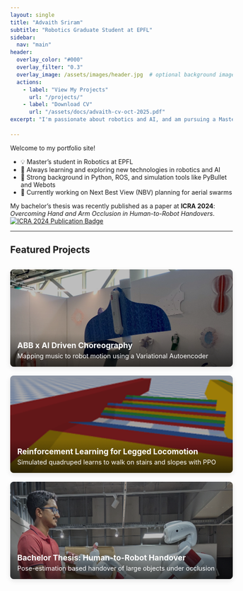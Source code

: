 ```yaml
---
layout: single
title: "Advaith Sriram"
subtitle: "Robotics Graduate Student at EPFL"
sidebar:
  nav: "main"
header:
  overlay_color: "#000"
  overlay_filter: "0.3"
  overlay_image: /assets/images/header.jpg  # optional background image
  actions:
    - label: "View My Projects"
      url: "/projects/"
    - label: "Download CV"
      url: "/assets/docs/advaith-cv-oct-2025.pdf"
excerpt: "I'm passionate about robotics and AI, and am pursuing a Master's degree (M.Sc.) in Robotics with a Data Science minor"

---
```


Welcome to my portfolio site!

- 💡 Master’s student in Robotics at EPFL
- 🌱 Always learning and exploring new technologies in robotics and AI
- 🤖 Strong background in Python, ROS, and simulation tools like PyBullet and Webots  
- 📍 Currently working on Next Best View (NBV) planning for aerial swarms

<!-- My bachelor’s thesis was recently published as a paper at **ICRA 2024**: *Overcoming Hand and Arm Occlusion in Human-to-Robot Handovers*. [![ICRA 2024 Publication](https://img.shields.io/badge/Published%20at-ICRA%202024-blue)](https://ieeexplore.ieee.org/abstract/document/10610777){:target="_blank"} -->
My bachelor’s thesis was recently published as a paper at **ICRA 2024**: *Overcoming Hand and Arm Occlusion in Human-to-Robot Handovers*.
<a href="https://ieeexplore.ieee.org/document/10610777" target="_blank" rel="noopener noreferrer">
  <img src="https://img.shields.io/badge/Published%20at-ICRA%202024-blue" alt="ICRA 2024 Publication Badge" />
</a>

---

## Featured Projects

<style>
.project-grid {
  display: grid;
  grid-template-columns: repeat(auto-fit, minmax(280px, 1fr));
  gap: 20px;
  margin-top: 2rem;
}

.project-card {
  position: relative;
  overflow: hidden;
  border-radius: 8px;
  height: 220px;
  box-shadow: 0 4px 12px rgba(0,0,0,0.1);
  transition: transform 0.2s ease;
}

.project-card:hover {
  transform: scale(1.02);
}

.project-card img {
  width: 100%;
  height: 100%;
  object-fit: cover;
  object-position: top;
  display: block;
}

.overlay {
  position: absolute;
  top: 0; left: 0;
  width: 100%; height: 100%;
  background: rgba(0,0,0,0.25); /* 👈 controls the darkness */
  z-index: 1;
}

/* .project-info {
  position: absolute;
  bottom: 0;
  background: linear-gradient(0deg, rgba(0,0,0,0.7), transparent);
  color: white;
  padding: 1rem;
  width: 100%;
} */

.project-info {
  position: absolute;
  bottom: 0;
  z-index: 2;
  background: linear-gradient(0deg, rgba(0,0,0,0.6), transparent);
  color: white;
  padding: 1rem;
  width: 100%;
}

.project-info h3 {
  margin: 0 0 0.3rem 0;
  font-size: 1.1rem;
}

.project-info p {
  margin: 0;
  font-size: 0.9rem;
}
</style>

<div class="project-grid">

  <a href="/project/ai-choreo" class="project-card">
    <img src="/assets/images/aixabb_thumbnail.jpg" alt="ABB Choreo">
    <div class="overlay"></div>
    <div class="project-info">
      <h3>ABB x AI Driven Choreography</h3>
      <p>Mapping music to robot motion using a Variational Autoencoder</p>
    </div>
  </a>

  <a href="/project/legged-rl" class="project-card">
    <img src="/assets/images/lr_thumbnail.png" alt="Legged RL">
    <div class="overlay"></div>
    <div class="project-info">
      <h3>Reinforcement Learning for Legged Locomotion</h3>
      <p>Simulated quadruped learns to walk on stairs and slopes with PPO</p>
    </div>
  </a>

  <a href="/project/robot-handover" class="project-card">
    <img src="/assets/images/bachelorthesis_thumbnail.jpg" alt="Handover">
    <div class="overlay"></div>
    <div class="project-info">
      <h3>Bachelor Thesis: Human-to-Robot Handover</h3>
      <p>Pose-estimation based handover of large objects under occlusion</p>
    </div>
  </a>

</div>
